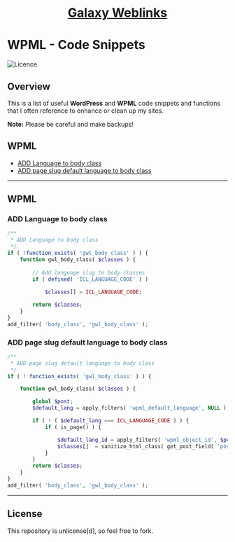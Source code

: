 <div align="center"><h1><a href="https://www.galaxyweblinks.com/" target="_blank">Galaxy Weblinks</a></h1></div>

# WPML - Code Snippets

![Licence](https://img.shields.io/badge/Unlicense-red)

## Overview

This is a list of useful **WordPress** and **WPML** code snippets and functions that I often reference to enhance or clean up my sites. 

**Note:** Please be careful and make backups!

## WPML

- [ADD Language to body class](#add-language-to-body-class)
- [ADD page slug default language to body class](#add-page-slug-default-language-to-body-class)

---

## WPML

### ADD Language to body class

```php
/**
 * ADD Language to body class
 */
if ( !function_exists( 'gwl_body_class' ) ) {
	function gwl_body_class( $classes ) {
		
		// Add language slug to body classes
		if ( defined( 'ICL_LANGUAGE_CODE' ) )
			
			$classes[] = ICL_LANGUAGE_CODE;

		return $classes;
	}
}
add_filter( 'body_class', 'gwl_body_class' );
```

### ADD page slug default language to body class

```php
/**
 * ADD page slug default language to body class
 */
if ( ! function_exists( 'gwl_body_class' ) ) {

	function gwl_body_class( $classes ) {

		global $post;
		$default_lang = apply_filters( 'wpml_default_language', NULL );

		if ( ! ( $default_lang === ICL_LANGUAGE_CODE ) ) {
			if ( is_page() ) {

				$default_lang_id = apply_filters( 'wpml_object_id', $post->ID, 'page', TRUE, $default_lang );
				$classes[]  = sanitize_html_class( get_post_field( 'post_name', $default_lang_id ) );
			}
		}
		return $classes;
	}
}
add_filter( 'body_class', 'gwl_body_class' );
```

---

## License

This repository is unlicense[d], so feel free to fork.
